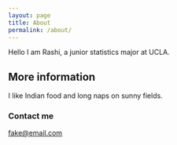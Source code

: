 ```yaml
---
layout: page
title: About
permalink: /about/
---
```

Hello I am Rashi, a junior statistics major at UCLA. 

## More information

I like Indian food and long naps on sunny fields. 


### Contact me

[fake@email.com](mailto:fake@email.com)